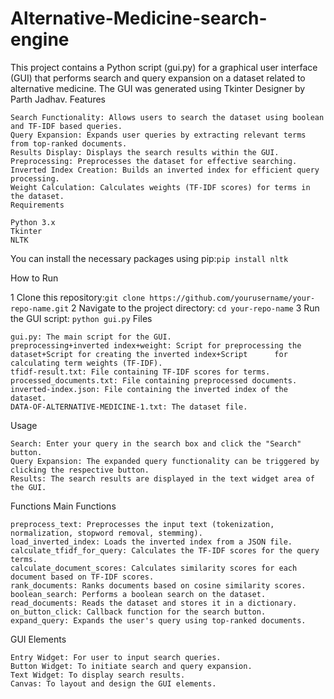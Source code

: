 # Alternative-Medicine-search-engine
This project contains a Python script (gui.py) for a graphical user interface (GUI) that performs search and query expansion on a dataset related to alternative medicine. The GUI was generated using Tkinter Designer by Parth Jadhav.
Features

    Search Functionality: Allows users to search the dataset using boolean and TF-IDF based queries.
    Query Expansion: Expands user queries by extracting relevant terms from top-ranked documents.
    Results Display: Displays the search results within the GUI.
    Preprocessing: Preprocesses the dataset for effective searching.
    Inverted Index Creation: Builds an inverted index for efficient query processing.
    Weight Calculation: Calculates weights (TF-IDF scores) for terms in the dataset.
    Requirements

    Python 3.x
    Tkinter
    NLTK

You can install the necessary packages using pip:```pip install nltk```

How to Run

1 Clone this repository:```git clone https://github.com/yourusername/your-repo-name.git```
 2 Navigate to the project directory: ```cd your-repo-name```
3 Run the GUI script: ```python gui.py```
Files

    gui.py: The main script for the GUI.
    preprocessing+inverted index+weight: Script for preprocessing the dataset+Script for creating the inverted index+Script      for calculating term weights (TF-IDF).
    tfidf-result.txt: File containing TF-IDF scores for terms.
    processed_documents.txt: File containing preprocessed documents.
    inverted-index.json: File containing the inverted index of the dataset.
    DATA-OF-ALTERNATIVE-MEDICINE-1.txt: The dataset file.

Usage

    Search: Enter your query in the search box and click the "Search" button.
    Query Expansion: The expanded query functionality can be triggered by clicking the respective button.
    Results: The search results are displayed in the text widget area of the GUI.
Functions
Main Functions

    preprocess_text: Preprocesses the input text (tokenization, normalization, stopword removal, stemming).
    load_inverted_index: Loads the inverted index from a JSON file.
    calculate_tfidf_for_query: Calculates the TF-IDF scores for the query terms.
    calculate_document_scores: Calculates similarity scores for each document based on TF-IDF scores.
    rank_documents: Ranks documents based on cosine similarity scores.
    boolean_search: Performs a boolean search on the dataset.
    read_documents: Reads the dataset and stores it in a dictionary.
    on_button_click: Callback function for the search button.
    expand_query: Expands the user's query using top-ranked documents.



GUI Elements

    Entry Widget: For user to input search queries.
    Button Widget: To initiate search and query expansion.
    Text Widget: To display search results.
    Canvas: To layout and design the GUI elements.
